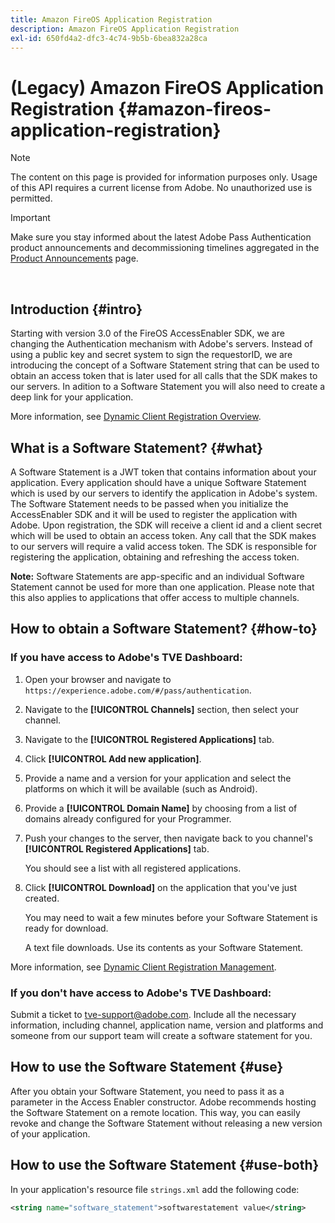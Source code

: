 ```yaml
---
title: Amazon FireOS Application Registration
description: Amazon FireOS Application Registration
exl-id: 650fd4a2-dfc3-4c74-9b5b-6bea832a28ca
---
```

# (Legacy) Amazon FireOS Application Registration {#amazon-fireos-application-registration}

>[!NOTE]
>
>The content on this page is provided for information purposes only. Usage of this API requires a current license from Adobe. No unauthorized use is permitted.

>[!IMPORTANT]
>
> Make sure you stay informed about the latest Adobe Pass Authentication product announcements and decommissioning timelines aggregated in the [Product Announcements](/help/authentication/product-announcements.md) page.

</br>

## Introduction {#intro}

Starting with version 3.0 of the FireOS AccessEnabler SDK, we are changing the Authentication mechanism with Adobe's servers. Instead of using a public key and secret system to sign the requestorID, we are introducing the concept of a Software Statement string that can be used to obtain an access token that is later used for all calls that the SDK makes to our servers. In adition to a Software Statement you will also need to create a deep link for your application.

More information, see [Dynamic Client Registration Overview](../../../rest-apis/rest-api-dcr/dynamic-client-registration-overview.md).

## What is a Software Statement? {#what}

A Software Statement is a JWT token that contains information about your application. Every application should have a unique Software Statement which is used by our servers to identify the application in Adobe's system. The Software Statement needs to be passed when you initialize the AccessEnabler SDK and it will be used to register the application with Adobe. Upon registration, the SDK will receive a client id and a client secret which will be used to obtain an access token. Any call that the SDK makes to our servers will require a valid access token. The SDK is responsible for registering the application, obtaining and refreshing the access token.

**Note:** Software Statements are app-specific and an individual Software Statement cannot be used for more than one application. Please note that this also applies to applications that offer access to multiple channels.

## How to obtain a Software Statement? {#how-to}

### If you have access to Adobe's TVE Dashboard:

1. Open your browser and navigate to `https://experience.adobe.com/#/pass/authentication`.

1. Navigate to the **[!UICONTROL Channels]** section, then select your channel.

1. Navigate to the **[!UICONTROL Registered Applications]** tab.

1. Click **[!UICONTROL Add new application]**.

1. Provide a name and a version for your application and select the platforms on which it will be available (such as Android).

1. Provide a **[!UICONTROL Domain Name]** by choosing from a list of domains already configured for your Programmer.

1. Push your changes to the server, then navigate back to you channel's **[!UICONTROL Registered Applications]** tab.

    You should see a list with all registered applications. 

1. Click **[!UICONTROL Download]** on the application that you've just created. 

    You may need to wait a few minutes before your Software Statement is ready for download.

    A text file downloads. Use its contents as your Software Statement.

More information, see [Dynamic Client Registration Management](../../../rest-apis/rest-api-dcr/dynamic-client-registration-overview.md#dynamic-client-registration-management).

### If you don't have access to Adobe's TVE Dashboard:

Submit a ticket to [tve-support@adobe.com](mailto:tve-support@adobe.com). Include all the necessary information, including channel, application name, version and platforms and someone from our support team will create a software statement for you.

## How to use the Software Statement {#use}

After you obtain your Software Statement, you need to pass it as a parameter in the Access Enabler constructor. Adobe recommends hosting the Software Statement on a remote location. This way, you can easily revoke and change the Software Statement without releasing a new version of your application.

## How to use the Software Statement {#use-both}

In your application's resource file `strings.xml` add the following code:

```XML
<string name="software_statement">softwarestatement value</string>
```
